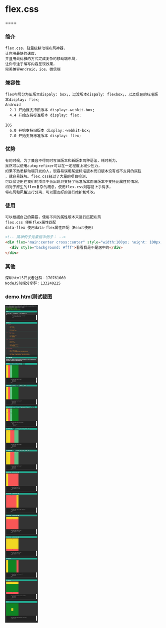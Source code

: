 # flex.css
====

### 简介
```
flex.css，轻量级移动端布局神器，
让你用最快的速度，
并且用最优雅的方式完成复杂的移动端布局，
让你专注于编写内容呈现效果，
完美兼容Android，ios，微信端
```

### 兼容性
```
flex布局分为旧版本dispaly: box;，过渡版本dispaly: flexbox;，以及现在的标准版本display: flex;
Android 
  2.1 开始就支持旧版本 display:-webkit-box;
  4.4 开始支持标准版本 display: flex;
  
IOS 
  6.0 开始支持旧版本 display:-webkit-box;
  7.0 开始支持标准版本 display: flex;
```  

### 优势
```
有的时候，为了兼容不得同时写旧版本和新版本两种语法，耗时耗力，
虽然可以使用autoprefixer可以在一定程度上减少压力，
如果不熟悉移动端开发的人，很容易误用某些标准版本而旧版本没有或不支持的属性
，就容易踩坑。flex.css经过了大量的项目检测，
可以保证用在我们的项目不会出现只支持了标准版本而旧版本不支持此属性的情况。
相对于原生的flex复杂的概念，使用flex.css则容易上手得多，
将布局和风格进行分离，可以更友好的进行维护和修改。
```

### 使用
```
可以根据自己的需要，使用不同的属性版本来进行匹配布局
flex.css 使用flex属性匹配
data-flex 使用data-flex属性匹配（React使用）
```
```html
<!-- 简单的子元素居中例子： -->
<div flex="main:center cross:center" style="width:100px; height: 100px; background: #222">
  <div style="background: #fff">看看我是不是居中的</div>
</div>
```

### 其他
```
深圳html5开发者社群：170761660
NodeJS前端分享群：133240225
```

### demo.html测试截图
![Alt text](shot/doc.png)
